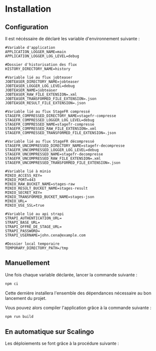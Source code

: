 # Installation

## Configuration

Il est nécéssaire de déclaré les variable d'environnement suivante :

```Environnemnent
#Variable d'application 
APPLICATION_LOGGER_NAME=main
APPLICATION_LOGGER_LOG_LEVEL=debug

#Dossier d'historisation des flux
HISTORY_DIRECTORY_NAME=history

#Variable lié au flux jobteaser
JOBTEASER_DIRECTORY_NAME=jobteaser
JOBTEASER_LOGGER_LOG_LEVEL=debug
JOBTEASER_NAME=jobteaser
JOBTEASER_RAW_FILE_EXTENSION=.xml
JOBTEASER_TRANSFORMED_FILE_EXTENSION=.json
JOBTEASER_RESULT_FILE_EXTENSION=.json

#Variable lié au flux StageFR compressé 
STAGEFR_COMPRESSED_DIRECTORY_NAME=stagefr-compresse
STAGEFR_COMPRESSED_LOGGER_LOG_LEVEL=debug
STAGEFR_COMPRESSED_NAME=stagefr-compresse
STAGEFR_COMPRESSED_RAW_FILE_EXTENSION=.xml
STAGEFR_COMPRESSED_TRANSFORMED_FILE_EXTENSION=.json

#Variable lié au flux StageFR décompressé 
STAGEFR_UNCOMPRESSED_DIRECTORY_NAME=stagefr-decompresse
STAGEFR_UNCOMPRESSED_LOGGER_LOG_LEVEL=debug
STAGEFR_UNCOMPRESSED_NAME=stagefr-decompresse
STAGEFR_UNCOMPRESSED_RAW_FILE_EXTENSION=.xml
STAGEFR_UNCOMPRESSED_TRANSFORMED_FILE_EXTENSION=.json

#Variable lié à minio
MINIO_ACCESS_KEY=
MINIO_PORT=443
MINIO_RAW_BUCKET_NAME=stages-raw
MINIO_RESULT_BUCKET_NAME=stages-result
MINIO_SECRET_KEY=
MINIO_TRANSFORMED_BUCKET_NAME=stages-json
MINIO_URL=
MINIO_USE_SSL=true

#Variable lié au api strapi
STRAPI_AUTHENTICATION_URL=
STRAPI_BASE_URL=
STRAPI_OFFRE_DE_STAGE_URL=
STRAPI_PASSWORD=
STRAPI_USERNAME=john.cena@example.com

#Dossier local temporaire
TEMPORARY_DIRECTORY_PATH=/tmp
```

## Manuellement

Une fois chaque variable déclarée, lancer la commande suivante :

```bash
npm ci
```

Cette dernière installera l'ensemble des dépendances nécessaire au bon lancement du projet.

Vous pouvez alors compiler l'application grâce à la commande suivante :

```bash
npm run build
```

## En automatique sur Scalingo

Les déploiements se font grâce à la procédure suivante :